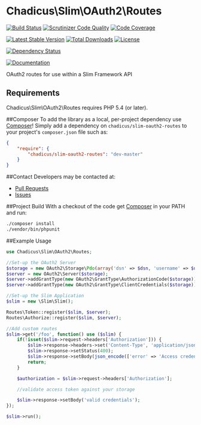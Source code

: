 # Chadicus\Slim\OAuth2\Routes

[![Build Status](http://img.shields.io/travis/chadicus/slim-oauth2-routes.svg?style=flat)](https://travis-ci.org/chadicus/slim-oauth2-routes)
[![Scrutinizer Code Quality](http://img.shields.io/scrutinizer/g/chadicus/slim-oauth2-routes.svg?style=flat)](https://scrutinizer-ci.com/g/chadicus/slim-oauth2-routes/)
[![Code Coverage](http://img.shields.io/coveralls/chadicus/slim-oauth2-routes.svg?style=flat)](https://coveralls.io/r/chadicus/slim-oauth2-routes)

[![Latest Stable Version](http://img.shields.io/packagist/v/chadicus/slim-oauth2-routes.svg?style=flat)](https://packagist.org/packages/chadicus/slim-oauth2-routes)
[![Total Downloads](http://img.shields.io/packagist/dt/chadicus/slim-oauth2-routes.svg?style=flat)](https://packagist.org/packages/chadicus/slim-oauth2-routes)
[![License](http://img.shields.io/packagist/l/chadicus/slim-oauth2-routes.svg?style=flat)](https://packagist.org/packages/chadicus/slim-oauth2-routes)

[![Dependency Status](https://www.versioneye.com/user/projects/55b908ed653762001a00133c/badge.svg?style=flat)](https://www.versioneye.com/user/projects/55b908ed653762001a00133c)

[![Documentation](https://img.shields.io/badge/reference-phpdoc-blue.svg?style=flat)](http://pholiophp.org/chadicus/slim-oauth2-routes)

OAuth2 routes for use within a Slim Framework API

## Requirements

Chadicus\Slim\OAuth2\Routes requires PHP 5.4 (or later).

##Composer
To add the library as a local, per-project dependency use [Composer](http://getcomposer.org)! Simply add a dependency on
`chadicus/slim-oauth2-routes` to your project's `composer.json` file such as:

```json
{
    "require": {
        "chadicus/slim-oauth2-routes": "dev-master"
    }
}
```

##Contact
Developers may be contacted at:

 * [Pull Requests](https://github.com/chadicus/slim-oauth2-routes/pulls)
 * [Issues](https://github.com/chadicus/slim-oauth2-routes/issues)

##Project Build
With a checkout of the code get [Composer](http://getcomposer.org) in your PATH and run:

```sh
./composer install
./vendor/bin/phpunit
```

##Example Usage
```php
use Chadicus\Slim\OAuth2\Routes;

//Set-up the OAuth2 Server
$storage = new OAuth2\Storage\Pdo(array('dsn' => $dsn, 'username' => $username, 'password' => $password));
$server = new OAuth2\Server($storage);
$server->addGrantType(new OAuth2\GrantType\AuthorizationCode($storage));
$server->addGrantType(new OAuth2\GrantType\ClientCredentials($storage));

//Set-up the Slim Application
$slim = new \Slim\Slim();

Routes\Token::register($slim, $server);
Routes\Authorize::register($slim, $server);

//Add custom routes
$slim->get('/foo', function() use ($slim) {
    if(!isset($slim->request->headers['Authorization'])) {
        $slim->response->headers->set('Content-Type', 'application/json');
        $slim->response->setStatus(400);
        $slim->response->setBody(json_encode(['error' => 'Access credentials not supplied']));
        return;
    }

    $authorization = $slim->request->headers['Authorization'];

    //validate access token against your storage

    $slim->response->setBody('valid credentials');
});

$slim->run();
```
